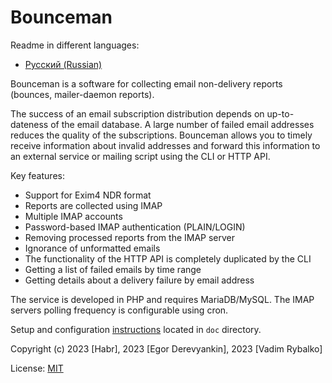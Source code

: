 Bounceman
=========

Readme in different languages:
* [Русский (Russian)](README.ru.md)

Bounceman is a software for collecting email non-delivery reports (bounces, mailer-daemon reports).

The success of an email subscription distribution depends on up-to-dateness of the email database. 
A large number of failed email addresses reduces the quality of the subscriptions. 
Bounceman allows you to timely receive information about invalid addresses and forward this information to an external service or mailing script using the CLI or HTTP API.

Key features:

* Support for Exim4 NDR format
* Reports are collected using IMAP
* Multiple IMAP accounts
* Password-based IMAP authentication (PLAIN/LOGIN)
* Removing processed reports from the IMAP server
* Ignorance of unformatted emails
* The functionality of the HTTP API is completely duplicated by the CLI
* Getting a list of failed emails by time range
* Getting details about a delivery failure by email address

The service is developed in PHP and requires MariaDB/MySQL. The IMAP servers polling frequency is configurable using cron.

Setup and configuration [instructions](doc/INSTALL.en.md) located in `doc` directory.

Copyright (c) 2023 [Habr], 2023 [Egor Derevyankin], 2023 [Vadim Rybalko]

License: [MIT](LICENSE)
